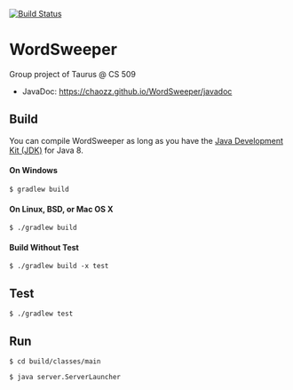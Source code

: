 [![Build Status](https://travis-ci.com/Chaozz/WordSweeper.svg?token=6YffMZSxSQ7Lqc6qFWCq&branch=master)](https://travis-ci.com/Chaozz/WordSweeper)
# WordSweeper
Group project of Taurus @ CS 509
* JavaDoc: <https://chaozz.github.io/WordSweeper/javadoc>
## Build
You can compile WordSweeper as long as you have the [Java Development Kit (JDK)](http://www.oracle.com/technetwork/java/javase/downloads/index-jsp-138363.html) 
for Java 8.
#### On Windows
`$ gradlew build`

#### On Linux, BSD, or Mac OS X
`$ ./gradlew build`

#### Build Without Test
`$ ./gradlew build -x test`

## Test
`$ ./gradlew test`

## Run
`$ cd build/classes/main`

`$ java server.ServerLauncher`
